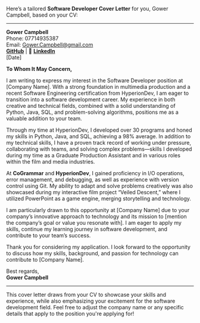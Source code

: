 Here’s a tailored **Software Developer Cover Letter** for you, Gower Campbell, based on your CV:

---

**Gower Campbell**  
Phone: 07714935387  
Email: Gower.Campbell@gmail.com  
[**GitHub**](https://github.com/GowerCampbell) | 🔗 [**LinkedIn**](https://www.linkedin.com/in/gower-campbell-16940115b)  
[Date]

**To Whom It May Concern,**

I am writing to express my interest in the Software Developer position at [Company Name]. With a strong foundation in multimedia production and a recent Software Engineering certification from HyperionDev, I am eager to transition into a software development career. My experience in both creative and technical fields, combined with a solid understanding of Python, Java, SQL, and problem-solving algorithms, positions me as a valuable addition to your team.

Through my time at HyperionDev, I developed over 30 programs and honed my skills in Python, Java, and SQL, achieving a 98% average. In addition to my technical skills, I have a proven track record of working under pressure, collaborating with teams, and solving complex problems—skills I developed during my time as a Graduate Production Assistant and in various roles within the film and media industries.  

At **CoGrammar** and **HyperionDev**, I gained proficiency in I/O operations, error management, and debugging, as well as experience with version control using Git. My ability to adapt and solve problems creatively was also showcased during my interactive film project “Veiled Descent,” where I utilized PowerPoint as a game engine, merging storytelling and technology.

I am particularly drawn to this opportunity at [Company Name] due to your company’s innovative approach to technology and its mission to [mention the company’s goal or value you resonate with]. I am eager to apply my skills, continue my learning journey in software development, and contribute to your team’s success.

Thank you for considering my application. I look forward to the opportunity to discuss how my skills, background, and passion for technology can contribute to [Company Name]. 

Best regards,  
**Gower Campbell**

---

This cover letter draws from your CV to showcase your skills and experience, while also emphasizing your excitement for the software development field. Feel free to adjust the company name or any specific details that apply to the position you're applying for!
